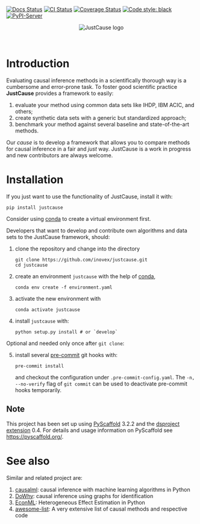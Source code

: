 [![Docs Status](https://readthedocs.org/projects/justcause/badge/?version=latest)](https://justcause.readthedocs.io/en/latest/?badge=latest)
[![CI Status](https://api.cirrus-ci.com/github/inovex/justcause.svg?branch=master)](https://cirrus-ci.com/github/inovex/justcause)
[![Coverage Status](https://coveralls.io/repos/github/inovex/justcause/badge.svg?branch=master)](https://coveralls.io/github/inovex/justcause?branch=master)
[![Code style: black](https://img.shields.io/badge/code%20style-black-000000.svg)](https://black.readthedocs.io/en/stable/)
[![PyPI-Server](https://img.shields.io/pypi/v/justcause.svg)](https://pypi.org/project/justcause/)

<div style="text-align:center">
<p align="center">
<img alt="JustCause logo" src="https://justcause.readthedocs.io/en/latest/_static/logo.png">
</p>
</div>

<br/>

# Introduction

Evaluating causal inference methods in a scientifically thorough way is a cumbersome and error-prone task.
To foster good scientific practice **JustCause** provides a framework to easily:

1. evaluate your method using common data sets like IHDP, IBM ACIC, and others;
2. create synthetic data sets with a generic but standardized approach;
3. benchmark your method against several baseline and state-of-the-art methods.

Our *cause* is to develop a framework that allows you to compare methods for causal inference
in a fair and *just* way. JustCause is a work in progress and new contributors are always welcome.

# Installation

If you just want to use the functionality of JustCause, install it with:
```
pip install justcause
```
Consider using [conda] to create a virtual environment first.

Developers that want to develop and contribute own algorithms and data sets to the JustCause framework, should:

1. clone the repository and change into the directory
   ```
   git clone https://github.com/inovex/justcause.git
   cd justcause
   ```

2. create an environment `justcause` with the help of [conda],
   ```
   conda env create -f environment.yaml
   ```
3. activate the new environment with
   ```
   conda activate justcause
   ```
4. install `justcause` with:
   ```
   python setup.py install # or `develop`
   ```

Optional and needed only once after `git clone`:

5. install several [pre-commit] git hooks with:
   ```
   pre-commit install
   ```
   and checkout the configuration under `.pre-commit-config.yaml`.
   The `-n, --no-verify` flag of `git commit` can be used to deactivate pre-commit hooks temporarily.


## Note

This project has been set up using [PyScaffold] 3.2.2 and the [dsproject extension] 0.4.
For details and usage information on PyScaffold see https://pyscaffold.org/.

# See also
Similar and related project are:
 1. [causalml](https://github.com/uber/causalml): causal inference with machine learning algorithms in Python
 2. [DoWhy](https://github.com/Microsoft/dowhy): causal inference using graphs for identification
 3. [EconML](https://github.com/microsoft/EconML): Heterogeneous Effect Estimation in Python
 4. [awesome-list](https://github.com/rguo12/awesome-causality-algorithms): A very extensive list of causal methods and respective code


[conda]: https://docs.conda.io/
[pre-commit]: https://pre-commit.com/
[Jupyter]: https://jupyter.org/
[Google style]: http://google.github.io/styleguide/pyguide.html#38-comments-and-docstrings
[PyScaffold]: https://pyscaffold.org/
[dsproject extension]: https://github.com/pyscaffold/pyscaffoldext-dsproject
